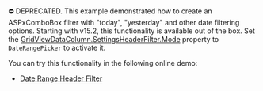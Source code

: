 ⛔ DEPRECATED. This example demonstrated how to create an ASPxComboBox filter with "today", "yesterday" and other date filtering options. Starting with v15.2, this functionality is available out of the box. Set the <a href="https://docs.devexpress.com/AspNet/DevExpress.Web.GridDataColumnHeaderFilterSettings.Mode">GridViewDataColumn.SettingsHeaderFilter.Mode</a> property to `DateRangePicker` to activate it.

You can try this functionality in the following online demo:

- <a href="http://demos.devexpress.com/ASPxGridViewDemos/Filtering/DateRangeHeaderFilter.aspx">Date Range Header Filter</a>